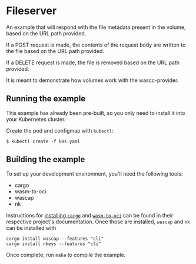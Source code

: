# Fileserver

An example that will respond with the file metadata present in the volume, based on the URL path
provided.

If a POST request is made, the contents of the request body are written to the file based on the URL
path provided.

If a DELETE request is made, the file is removed based on the URL path provided.

It is meant to demonstrate how volumes work with the wascc-provider.

## Running the example

This example has already been pre-built, so you only need to install it into your Kubernetes
cluster.

Create the pod and configmap with `kubectl`:

```shell
$ kubectl create -f k8s.yaml
```

## Building the example

To set up your development environment, you'll need the following tools:

- cargo
- wasm-to-oci
- wascap
- nk

Instructions for [installing
`cargo`](https://doc.rust-lang.org/cargo/getting-started/installation.html) and
[`wasm-to-oci`](https://github.com/engineerd/wasm-to-oci) can be found in their respective project's
documentation. Once those are installed, `wascap` and `nk` can be installed with

```
cargo install wascap --features "cli"
cargo install nkeys --features "cli"
```

Once complete, run `make` to compile the example.
